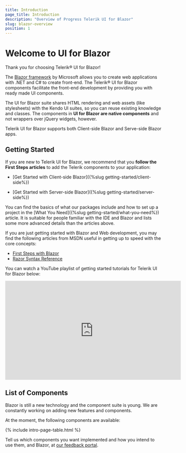 ```yaml
---
title: Introduction
page_title: Introduction
description: "Overview of Progress Telerik UI for Blazor"
slug: blazor-overview
position: 1
---
```


# Welcome to UI for Blazor

Thank you for choosing Telerik® UI for Blazor!

The [Blazor framework](https://blazor.net/) by Microsoft allows you to create web applications with .NET and C# to create front-end. The Telerik® UI for Blazor components facilitate the front-end development by providing you with ready made UI components.

The UI for Blazor suite shares HTML rendering and web assets (like stylesheets) with the Kendo UI suites, so you can reuse existing knowledge and classes. The components in **UI for Blazor are native components** and not wrappers over jQuery widgets, however.

Telerik UI for Blazor supports both Client-side Blazor and Serve-side Blazor apps.

## Getting Started

If you are new to Telerik UI for Blazor, we recommend that you **follow the First Steps articles** to add the Telerik components to your application:

* [Get Started with Client-side Blazor]({%slug getting-started/client-side%})

* [Get Started with Server-side Blazor]({%slug getting-started/server-side%})

You can find the basics of what our packages include and how to set up a project in the [What You Need]({%slug getting-started/what-you-need%}) article. It is suitable for people familiar with the IDE and Blazor and lists some more advanced details than the articles above.

<!--
If you are not familiar with Blazor yet, you may find useful our Blazor Quick Start Guide video series:

* [Blazor Getting Started Guide](https://www.youtube.com/watch?v=aaRAZYaJ4xc&list=PLvmaC-XMqeBYPTwcm478vs8Rujq2tiVJo&index=1)
* [Blazor Component Basics](https://www.youtube.com/watch?v=z9BOkBFDbc0&list=PLvmaC-XMqeBYPTwcm478vs8Rujq2tiVJo&index=2)
* [Blazor Component Events using EventCallback](https://www.youtube.com/watch?v=vdEQBhPoTes&list=PLvmaC-XMqeBYPTwcm478vs8Rujq2tiVJo&index=3)
* [Blazor Two-Way Binding](https://www.youtube.com/watch?v=Y9a6rJPrFFI&list=PLvmaC-XMqeBYPTwcm478vs8Rujq2tiVJo&index=4)
-->

If you are just getting started with Blazor and Web development, you may find the following articles from MSDN useful in getting up to speed with the core concepts:

* [First Steps with Blazor](https://docs.microsoft.com/en-us/aspnet/core/blazor/get-started?view=aspnetcore-3.0&tabs=visual-studio)
* [Razor Syntax Reference](https://docs.microsoft.com/en-us/aspnet/core/mvc/views/razor?view=aspnetcore-3.0)

You can watch a YouTube playlist of getting started tutorials for Telerik UI for Blazor below:

<iframe width="560" height="315" src="https://www.youtube.com/embed/videoseries?list=PLvmaC-XMqeBYPTwcm478vs8Rujq2tiVJo" frameborder="0" allow="accelerometer; autoplay; encrypted-media; gyroscope; picture-in-picture" allowfullscreen></iframe>

## List of Components

Blazor is still a new technology and the component suite is young. We are constantly working on adding new features and components.

At the moment, the following components are available:

<!-- see the config file for the this declaration -->
{% include intro-page-table.html %}

Tell us which components you want implemented and how you intend to use them, and Blazor, at [our feedback portal](https://feedback.telerik.com/blazor).

